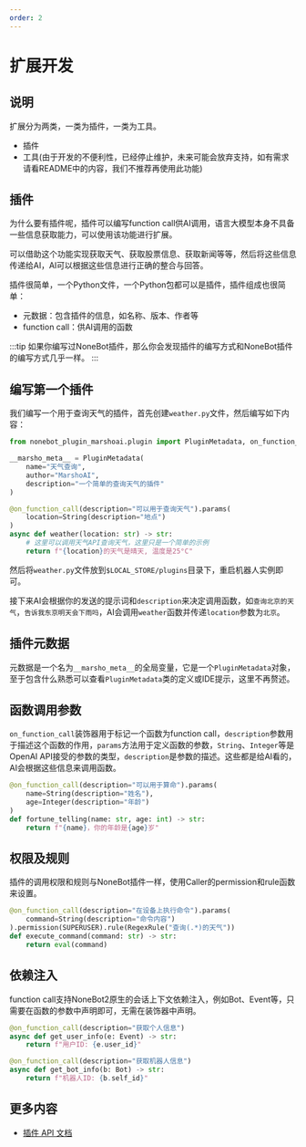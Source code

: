 ```yaml
---
order: 2
---
```


# 扩展开发

## 说明

扩展分为两类，一类为插件，一类为工具。

- 插件
- 工具(由于开发的不便利性，已经停止维护，未来可能会放弃支持，如有需求请看README中的内容，我们不推荐再使用此功能)

## 插件

为什么要有插件呢，插件可以编写function call供AI调用，语言大模型本身不具备一些信息获取能力，可以使用该功能进行扩展。

可以借助这个功能实现获取天气、获取股票信息、获取新闻等等，然后将这些信息传递给AI，AI可以根据这些信息进行正确的整合与回答。

插件很简单，一个Python文件，一个Python包都可以是插件，插件组成也很简单：

- 元数据：包含插件的信息，如名称、版本、作者等
- function call：供AI调用的函数


:::tip
如果你编写过NoneBot插件，那么你会发现插件的编写方式和NoneBot插件的编写方式几乎一样。
:::

## 编写第一个插件

我们编写一个用于查询天气的插件，首先创建`weather.py`文件，然后编写如下内容：

```python
from nonebot_plugin_marshoai.plugin import PluginMetadata, on_function_call, String

__marsho_meta__ = PluginMetadata(
    name="天气查询",
    author="MarshoAI",
    description="一个简单的查询天气的插件"
)

@on_function_call(description="可以用于查询天气").params(
    location=String(description="地点")
)
async def weather(location: str) -> str:
    # 这里可以调用天气API查询天气，这里只是一个简单的示例
    return f"{location}的天气是晴天, 温度是25°C"
```

然后将`weather.py`文件放到`$LOCAL_STORE/plugins`目录下，重启机器人实例即可。

接下来AI会根据你的发送的提示词和`description`来决定调用函数，如`查询北京的天气`，`告诉我东京明天会下雨吗`，AI会调用`weather`函数并传递`location`参数为`北京`。

## 插件元数据

元数据是一个名为`__marsho_meta__`的全局变量，它是一个`PluginMetadata`对象，至于包含什么熟悉可以查看`PluginMetadata`类的定义或IDE提示，这里不再赘述。

## 函数调用参数

`on_function_call`装饰器用于标记一个函数为function call，`description`参数用于描述这个函数的作用，`params`方法用于定义函数的参数，`String`、`Integer`等是OpenAI API接受的参数的类型，`description`是参数的描述。这些都是给AI看的，AI会根据这些信息来调用函数。

```python
@on_function_call(description="可以用于算命").params(
    name=String(description="姓名"),
    age=Integer(description="年龄")
)
def fortune_telling(name: str, age: int) -> str:
    return f"{name}，你的年龄是{age}岁"
```

## 权限及规则

插件的调用权限和规则与NoneBot插件一样，使用Caller的permission和rule函数来设置。

```python
@on_function_call(description="在设备上执行命令").params(
    command=String(description="命令内容")
).permission(SUPERUSER).rule(RegexRule("查询(.*)的天气"))
def execute_command(command: str) -> str:
    return eval(command)
```

## 依赖注入

function call支持NoneBot2原生的会话上下文依赖注入，例如Bot、Event等，只需要在函数的参数中声明即可，无需在装饰器中声明。

```python
@on_function_call(description="获取个人信息")
async def get_user_info(e: Event) -> str:
    return f"用户ID: {e.user_id}"

@on_function_call(description="获取机器人信息")
async def get_bot_info(b: Bot) -> str:
    return f"机器人ID: {b.self_id}"
```

## 更多内容

- [插件 API 文档](./api/plugin/index)